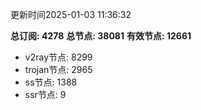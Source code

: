 更新时间2025-01-03 11:36:32

**总订阅: 4278**
**总节点: 38081**
**有效节点: 12661**
- v2ray节点: 8299
- trojan节点: 2965
- ss节点: 1388
- ssr节点: 9
